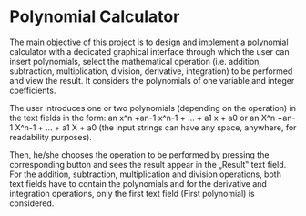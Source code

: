 # Polynomial Calculator

The main objective of this project is to design and implement a polynomial calculator with a dedicated graphical interface through which the user 
can insert polynomials, select the mathematical operation (i.e. addition, subtraction, multiplication, division, 
derivative, integration) to be performed and view the result. It considers the polynomials of one variable and
integer coefficients.

The user introduces one or two polynomials (depending on the operation) in the text fields in the form:
    an x^n +an-1 x^n-1 + … + a1 x + a0 or
    an X^n +an-1 X^n-1 + … + a1 X + a0 
(the input strings can have any space, anywhere, for readability purposes).

Then, he/she chooses the operation to be performed by pressing the corresponding button and sees the result appear in the „Result‟ text field.
For the addition, subtraction, multiplication and division operations, both text fields have to contain the polynomials and for the derivative and integration operations, 
only the first text field (First polynomial) is considered.
